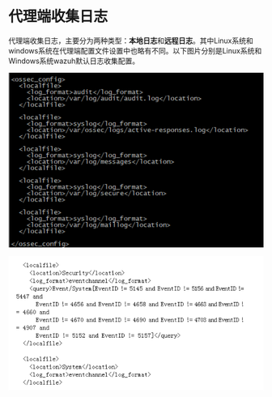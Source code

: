 # 代理端收集日志

代理端收集日志，主要分为两种类型：**本地日志**和**远程日志**。其中Linux系统和windows系统在代理端配置文件设置中也略有不同。以下图片分别是Linux系统和Windows系统wazuh默认日志收集配置。

![ linux&#x7CFB;&#x7EDF;wazuh&#x914D;&#x7F6E;&#x65E5;&#x5FD7;&#x6536;&#x96C6;](../../../.gitbook/assets/clipboard%20%287%29.png)



![windows&#x7CFB;&#x7EDF;wazuh&#x914D;&#x7F6E;&#x65E5;&#x5FD7;&#x6536;&#x96C6;](../../../.gitbook/assets/image%20%2842%29.png)

